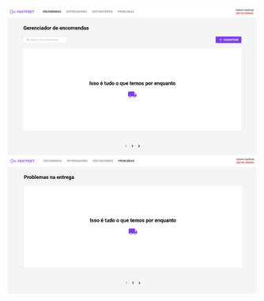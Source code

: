 <img src="/public/screenshots/1.png" alt="firstimage" />
<img src="/public/screenshots/2.png" alt="secondimage" />